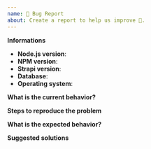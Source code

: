 ```yaml
---
name: 🐛 Bug Report
about: Create a report to help us improve 🤔.
---
```


<!-- ⚠️ If you do not respect this template your issue will be closed. -->

<!-- =============================================================================== -->
<!-- ⚠️ If you are not using the current Strapi release, you will be asked to update. -->
<!-- Please see the wiki for guides on upgrading to the latest release. -->
<!-- =============================================================================== -->

<!-- ⚠️ Make sure to browse the opened and closed issues before submitting your issue. -->

<!-- ⚠️ Before writing your issue make sure you are using:-->
<!-- Node 10.x.x -->
<!-- npm 6.x.x -->
<!-- The latest version of Strapi. -->

**Informations**
- **Node.js version**: <!-- Please ensure you are using the Node LTS version (v10) -->
- **NPM version**: 
- **Strapi version**: <!-- Please make sure you are on the latest version -->
- **Database**: 
- **Operating system**: 


**What is the current behavior?**



**Steps to reproduce the problem**



**What is the expected behavior?**



**Suggested solutions**
